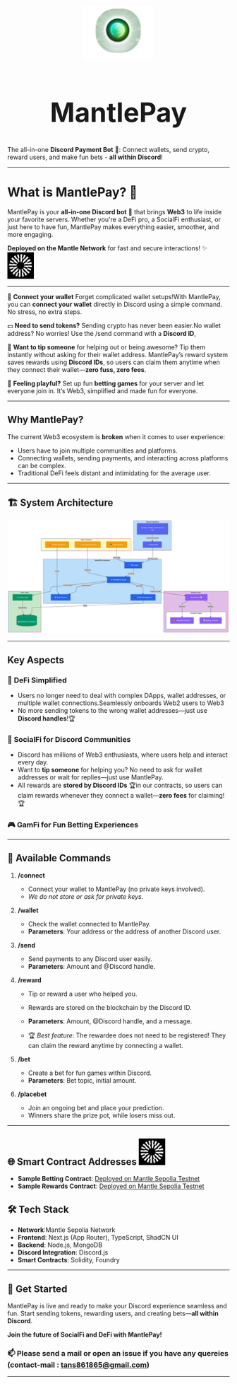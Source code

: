 <p align="center">
  <img src="assests/images/Screenshot_2024-12-17_at_9.45.52_PM-removebg-preview.png"  
    alt="Green Aura Orb" width="160" style="vertical-align: middle;" />
</p>

<h1 align="center" style="font-size: 60px;">MantlePay</h1>





The all-in-one **Discord Payment Bot** 🔗: Connect wallets, send crypto, reward users, and make fun bets - **all within Discord**!  

---
#  **What is MantlePay?** 🤔 

MantlePay is your **all-in-one Discord bot** 🚀  that brings **Web3** to life inside your favorite servers. Whether you're a DeFi pro, a SocialFi enthusiast, or just here to have fun, MantlePay makes everything easier, smoother, and more engaging. 


**Deployed on the Mantle Network** for fast and secure interactions! ✨<img src="assests/images/mantle-mnt-logo-2.png"   alt="icon" width="60px" height="60px" /> 

---
🔗 **Connect your wallet** Forget complicated wallet setups!With MantlePay, you can **connect your wallet** directly in Discord using a simple command. No stress, no extra steps.
 
💵 **Need to send tokens?** Sending crypto has never been easier.No wallet address? No worries! Use the /send command with a **Discord ID**,
  
🎁 **Want to tip someone** for helping out or being awesome? Tip them instantly without asking for their wallet address. MantlePay’s reward system saves rewards using **Discord IDs**, so users can claim them anytime when they connect their wallet—**zero fuss, zero fees**.  
  
🎰 **Feeling playful?** Set up fun **betting games** for your server and let everyone join in. It’s Web3, simplified and made fun for everyone. 


---

##  Why MantlePay?
The current Web3 ecosystem is **broken** when it comes to user experience:
- Users have to join multiple communities and platforms.
- Connecting wallets, sending payments, and interacting across platforms can be complex.
- Traditional DeFi feels distant and intimidating for the average user.




---

## 🏗️ System Architecture
![System Architecture](assests/images/sys-arc.png)

---


##  Key Aspects 

### 🎯 **DeFi Simplified**
- Users no longer need to deal with complex DApps, wallet addresses, or multiple wallet connections.Seamlessly onboards Web2 users to Web3
- No more sending tokens to the wrong wallet addresses—just use **Discord handles**!🏆

### 💬 **SocialFi for Discord Communities**
- Discord has millions of Web3 enthusiasts, where users help and interact every day.
- Want to **tip someone** for helping you? No need to ask for wallet addresses or wait for replies—just use MantlePay.
- All rewards are **stored by Discord IDs** 🏆in our contracts, so users can claim rewards whenever they connect a wallet—**zero fees** for claiming!🏆

### 🎮 **GamFi for Fun Betting Experiences**

---



## 🔧 Available Commands

1. **/connect**
   - Connect your wallet to MantlePay (no private keys involved).
   - *We do not store or ask for private keys.*

2. **/wallet**
   - Check the wallet connected to MantlePay.
   - **Parameters**: Your address or the address of another Discord user.

3. **/send**
   - Send payments to any Discord user easily.
   - **Parameters**: Amount and @Discord handle.

4. **/reward**
   - Tip or reward a user who helped you.
   - Rewards are stored on the blockchain by the Discord ID.
   - **Parameters**: Amount, @Discord handle, and a message.

   - 🏆 *Best feature*: The rewardee does not need to be registered! They can claim the reward anytime by connecting a wallet.

5. **/bet**
   - Create a bet for fun games within Discord.
   - **Parameters**: Bet topic, initial amount.

6. **/placebet**
   - Join an ongoing bet and place your prediction.
   - Winners share the prize pot, while losers miss out.

---

## 🌐 Smart Contract Addresses <img src="assests/images/mantle-mnt-logo-2.png"   alt="icon" width="60px" height="60px" /> 

- **Sample Betting Contract**: [Deployed on Mantle Sepolia Testnet](https://sepolia.mantlescan.xyz/address/0x356c41b7849E76CcCA8fE17f11e9Fbe3e9cd634A)  
- **Sample Rewards Contract**: [Deployed on Mantle Sepolia Testnet](https://sepolia.mantlescan.xyz/address/0xC5C7D1c49E7cF96e0675460ACc22f65039936fEa)




## 🛠️ Tech Stack
- **Network**:Mantle Sepolia Network
- **Frontend**: Next.js (App Router), TypeScript, ShadCN UI
- **Backend**: Node.js, MongoDB
- **Discord Integration**: Discord.js
- **Smart Contracts**: Solidity, Foundry


---

## 🎉 Get Started
MantlePay is live and ready to make your Discord experience seamless and fun. Start sending tokens, rewarding users, and creating bets—**all within Discord**.

**Join the future of SocialFi and DeFi with MantlePay!**



### 📫 Please send a mail or open an issue if you have any quereies (contact-mail : tans861865@gmail.com)

---


